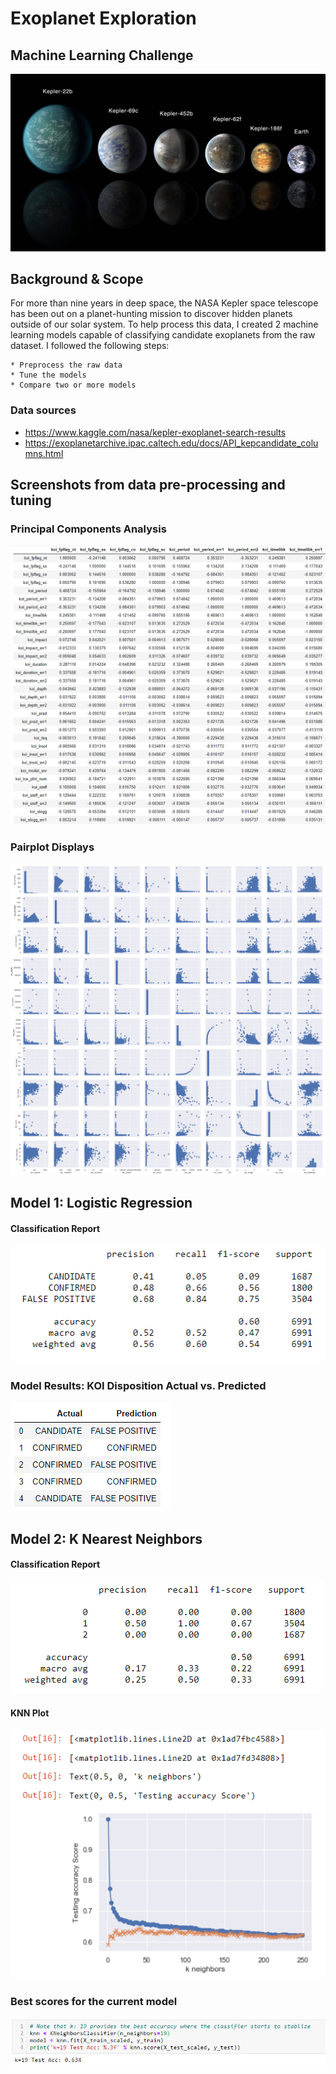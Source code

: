 # Exoplanet Exploration
## Machine Learning Challenge

![exoplanets.jpg](images/exoplanets.jpg)

## Background & Scope
 
For more than nine years in deep space, the NASA Kepler space telescope has been out on a planet-hunting mission to discover hidden planets outside of our solar system.
To help process this data, I created 2 machine learning models capable of classifying candidate exoplanets from the raw dataset.
I followed the following steps:

    * Preprocess the raw data
    * Tune the models
    * Compare two or more models

### Data sources
* https://www.kaggle.com/nasa/kepler-exoplanet-search-results
* https://exoplanetarchive.ipac.caltech.edu/docs/API_kepcandidate_columns.html

## Screenshots from data pre-processing and tuning

### Principal Components Analysis

![corr_coeff.png](images/corr_coeff.png)

### Pairplot Displays

![pairplot.png](images/pairplot.png)

## Model 1: Logistic Regression 

#### Classification Report
![LR_classif_rep.png](images/LR_classif_rep.png)

### Model Results: KOI Disposition Actual vs. Predicted
![LR_pred_results.png](images/LR_pred_results.png)

## Model 2: K Nearest Neighbors 

#### Classification Report
![knn_classif_rep.png](images/knn_classif_rep.png)

#### KNN Plot
![knn_plot](images/knn_plot.png)

### Best scores for the current model
![knn_best_score](images/knn_best_score.png)